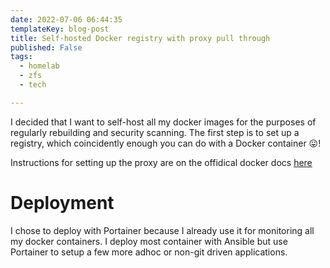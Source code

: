 ```yaml
---
date: 2022-07-06 06:44:35
templateKey: blog-post
title: Self-hosted Docker registry with proxy pull through
published: False
tags:
  - homelab
  - zfs
  - tech

---
```


I decided that I want to self-host all my docker images for the purposes of
regularly rebuilding and security scanning. The first step is to set up a
registry, which coincidently enough you can do with a Docker container 😛!

Instructions for setting up the proxy are on the offidical docker docs [here](https://docs.docker.com/registry/recipes/mirror/)

# Deployment

I chose to deploy with Portainer because I already use it for monitoring all my
docker containers. I deploy most container with Ansible but use Portainer to
setup a few more adhoc or non-git driven applications.
